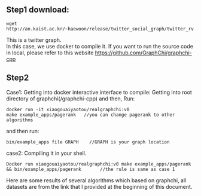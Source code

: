 Step1 download:  
---
```
wget http://an.kaist.ac.kr/~haewoon/release/twitter_social_graph/twitter_rv.tar.gz
```
This is a twitter graph.<br>
In this case, we use docker to compile it. If you want to run the source code in local, please refer to this website https://github.com/GraphChi/graphchi-cpp <br>

Step2
---
Case1: Getting into docker interactive interface to compile:
Getting into root directory of graphchi(/graphchi-cpp) and then, 
Run: 
```
docker run -it xiaogouaiyaotou/realgraphchi:v0
make example_apps/pagerank	 //you can change pagerank to other algorithms
```
and then run:
```
bin/example_apps file GRAPH    //GRAPH is your graph location
```
case2: Compiling it in your shell.
```
Docker run xiaogouaiyaotou/realgraphchi:v0 make example_apps/pagerank && bin/example_apps/pagerank       //the rule is same as case 1
```
Here are some results of several algorithms which based on graphchi, all datasets are from the link that I provided at the beginning 
of this document.

